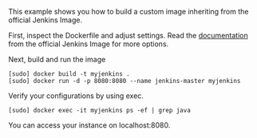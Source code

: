 This example shows you how to build a custom image inheriting from the official Jenkins Image.

First, inspect the Dockerfile and adjust settings. Read the [documentation](https://hub.docker.com/_/jenkins/) from the official Jenkins Image for more options.

Next, build and run the image

```
[sudo] docker build -t myjenkins .
[sudo] docker run -d -p 8080:8080 --name jenkins-master myjenkins
```

Verify your configurations by using exec.
```
[sudo] docker exec -it myjenkins ps -ef | grep java
```

You can access your instance on localhost:8080.
